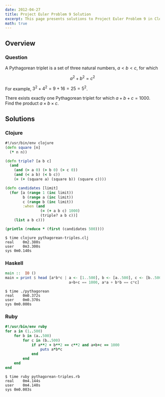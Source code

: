```yaml
---
date: 2012-04-27
title: Project Euler Problem 9 Solution
excerpt: This page presents solutions to Project Euler Problem 9 in Clojure, Haskell and Ruby.
math: true
---
```



## Overview


### Question

A Pythagorean triplet is a set of three natural numbers, $a < b < c$, 
for which

$$a^2 + b^2 = c^2$$

For example, $3^2 + 4^2 = 9 + 16 = 25 = 5^2$.

There exists exactly one Pythagorean triplet for which $a + b + c = 1000$.
Find the product $a \times b \times c$.






## Solutions

### Clojure

```clojure
#!/usr/bin/env clojure
(defn square [n]
  (* n n))

(defn triple? [a b c]
  (and
    (and (> a 0) (> b 0) (> c 0))
    (and (< a b) (< b c))
    (= (+ (square a) (square b)) (square c))))

(defn candidates [limit]
  (for [a (range 1 (inc limit)) 
        b (range a (inc limit)) 
        c (range b (inc limit))
        :when (and 
                (= (+ a b c) 1000)
                (triple? a b c))] 
    (list a b c)))

(println (reduce * (first (candidates 500))))
```


```
$ time clojure pythagorean-triples.clj
real	0m2.380s
user	0m3.300s
sys	0m0.140s
```



### Haskell

```haskell
main ::  IO ()
main = print $ head [a*b*c | a <- [1..500], b <- [a..500], c <- [b..500],
                             a+b+c == 1000, a*a + b*b == c*c]
```


```
$ time ./pythagorean
real	0m0.372s
user	0m0.370s
sys	0m0.000s
```



### Ruby

```ruby
#!/usr/bin/env ruby
for a in (1..500)
    for b in (a..500)
        for c in (b..500)
            if a**2 + b**2 == c**2 and a+b+c == 1000
                puts a*b*c
            end
        end
    end
end
```


```
$ time ruby pythagorean-triples.rb
real	0m4.144s
user	0m4.140s
sys	0m0.003s
```


